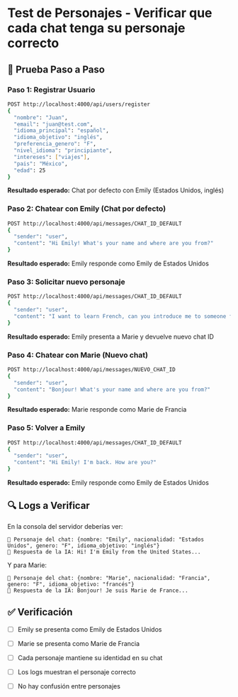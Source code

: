 # Test de Personajes - Verificar que cada chat tenga su personaje correcto

## 🧪 **Prueba Paso a Paso**

### **Paso 1: Registrar Usuario**
```bash
POST http://localhost:4000/api/users/register
{
  "nombre": "Juan",
  "email": "juan@test.com",
  "idioma_principal": "español",
  "idioma_objetivo": "inglés",
  "preferencia_genero": "F",
  "nivel_idioma": "principiante",
  "intereses": ["viajes"],
  "pais": "México",
  "edad": 25
}
```

**Resultado esperado:** Chat por defecto con Emily (Estados Unidos, inglés)

### **Paso 2: Chatear con Emily (Chat por defecto)**
```bash
POST http://localhost:4000/api/messages/CHAT_ID_DEFAULT
{
  "sender": "user",
  "content": "Hi Emily! What's your name and where are you from?"
}
```

**Resultado esperado:** Emily responde como Emily de Estados Unidos

### **Paso 3: Solicitar nuevo personaje**
```bash
POST http://localhost:4000/api/messages/CHAT_ID_DEFAULT
{
  "sender": "user",
  "content": "I want to learn French, can you introduce me to someone from France?"
}
```

**Resultado esperado:** Emily presenta a Marie y devuelve nuevo chat ID

### **Paso 4: Chatear con Marie (Nuevo chat)**
```bash
POST http://localhost:4000/api/messages/NUEVO_CHAT_ID
{
  "sender": "user",
  "content": "Bonjour! What's your name and where are you from?"
}
```

**Resultado esperado:** Marie responde como Marie de Francia

### **Paso 5: Volver a Emily**
```bash
POST http://localhost:4000/api/messages/CHAT_ID_DEFAULT
{
  "sender": "user",
  "content": "Hi Emily! I'm back. How are you?"
}
```

**Resultado esperado:** Emily responde como Emily de Estados Unidos

## 🔍 **Logs a Verificar**

En la consola del servidor deberías ver:

```
👤 Personaje del chat: {nombre: "Emily", nacionalidad: "Estados Unidos", genero: "F", idioma_objetivo: "inglés"}
🤖 Respuesta de la IA: Hi! I'm Emily from the United States...
```

Y para Marie:
```
👤 Personaje del chat: {nombre: "Marie", nacionalidad: "Francia", genero: "F", idioma_objetivo: "francés"}
🤖 Respuesta de la IA: Bonjour! Je suis Marie de France...
```

## ✅ **Verificación**

- [ ] Emily se presenta como Emily de Estados Unidos
- [ ] Marie se presenta como Marie de Francia
- [ ] Cada personaje mantiene su identidad en su chat
- [ ] Los logs muestran el personaje correcto
- [ ] No hay confusión entre personajes



